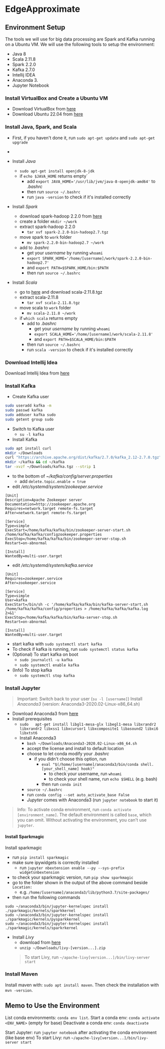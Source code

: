 # EdgeApproximate

## Environment Setup
The tools we will use for big data processing are Spark and Kafka running on a Ubuntu VM. We will use the following tools to setup the environment:
- Java 8
- Scala 2.11.8
- Spark 2.2.0
- Kafka 2.7.0
- Intellij IDEA
- Anaconda 3.
- Jupyter Notebook

### Install VirtualBox and Create a Ubuntu VM

- Download VirtualBox from [here](https://www.virtualbox.org/wiki/Downloads)
- Download Ubuntu 22.04 from [here](https://ubuntu.com/download/desktop)

### Install Java, Spark, and Scala

- First, if you haven't done it, run `sudo apt-get update` and `sudo apt-get upgrade`
- 
- Install *Java*
  - `sudo apt-get install openjdk-8-jdk`
  - if `echo $JAVA_HOME` returns empty`
    - add `export JAVA_HOME='/usr/lib/jvm/java-8-openjdk-amd64'` to *.bashrc*
    - then run `source ~/.bashrc`
    - run `java -version` to check if it's installed correctly

- Install *Spark*
  - download spark-hadoop 2.2.0 from [here](https://archive.apache.org/dist/spark/spark-2.2.0/spark-2.2.0-bin-hadoop2.7.tgz)
  - create a folder `mkdir ~/work`
  - extract spark-hadoop 2.2.0
    - `tar xvf spark-2.2.0-bin-hadoop2.7.tgz`
  - move spark to `work` folder
      - `mv spark-2.2.0-bin-hadoop2.7 ~/work`
  - add to *.bashrc*
    - get your *username* by running `whoami`
    - `export SPARK_HOME='/home/[username]/work/spark-2.2.0-bin-hadoop2.7'`
    - and `export PATH=$SPARK_HOME/bin:$PATH`
    - then run `source ~/.bashrc`

- Install *Scala*
  - go to [here](https://www.scala-lang.org/download/2.11.8.html) and download scala-2.11.8.tgz
  - extract scala-2.11.8
    - `tar xvf scala-2.11.8.tgz`
  - move scala to `work` folder
    - `mv scala-2.11.8 ~/work`
  - if `which scala` returns empty
    - add to *.bashrc*
      - get your *username* by running `whoami`
      - `export SCALA_HOME='/home/[username]/work/scala-2.11.8'`
      - and `export PATH=$SCALA_HOME/bin:$PATH`
    - then run `source ~/.bashrc`
    - run `scala -version` to check if it's installed correctly

### Download Intellij Idea
Download Intellij Idea from [here](https://www.jetbrains.com/idea/download/#section=linux)

### Install Kafka
- Create Kafka user
```Bash
sudo useradd kafka -m
sudo passwd kafka
sudo adduser kafka sudo
sudo getent group sudo
```
- Switch to Kafka user
  - `su -l kafka`
- Install Kafka
```Bash
sudo apt install curl
mkdir ~/Downloads
curl "https://archive.apache.org/dist/kafka/2.7.0/kafka_2.12-2.7.0.tgz" -o ~/Downloads/kafka.tgz
mkdir ~/kafka && cd ~/kafka
tar -xvzf ~/Downloads/kafka.tgz --strip 1  
```
- to the bottom of *~/kafka/config/server.properties*
  - add `delete.topic.enable = true`
- edit */etc/systemd/system/zookeeper.service*
```
[Unit]
Description=Apache Zookeeper server
Documentation=http://zookeeper.apache.org
Requires=network.target remote-fs.target
After=network.target remote-fs.target

[Service]
Type=simple
ExecStart=/home/kafka/kafka/bin/zookeeper-server-start.sh /home/kafka/kafka/configzookeeper.properties
ExecStop=/home/kafka/kafka/bin/zookeeper-server-stop.sh
Restart=on-abnormal

[Install]
WantedBy=multi-user.target
```
- edit */etc/systemd/system/kafka.service*
 ```
[Unit]
Requires=zookeeper.service
After=zookeeper.service

[Service]
Type=simple
User=kafka
ExecStart=/bin/sh -c '/home/kafka/kafka/bin/kafka-server-start.sh /home/kafka/kafka/config/properties > /home/kafka/kafka/kafka.log 2>&1'
ExecStop=/home/kafka/kafka/bin/kafka-server-stop.sh
Restart=on-abnormal

[Install]
WantedBy=multi-user.target
```
- start kafka with `sudo systemctl start kafka`
- To check if kafka is running, run `sudo systemctl status kafka`
- (Optional) To start kafka on boot
  - `sudo journalctl -u kafka`
  - `sudo systemctl enable kafka`
- (Info) To stop kafka
  - `sudo systemctl stop kafka`

### Install Jupyter
> Important: Switch back to your user (`su -l [username]`)
Install *Anaconda3* (version: Anaconda3-2020.02-Linux-x86_64.sh)
- Download Anaconda3 from [here](https://repo.anaconda.com/archive/)
- Install prerequisites
  - `sudo 	apt-get install libgl1-mesa-glx libegl1-mesa libxrandr2 libxrandr2 libxss1 libxcursor1 libxcomposite1 libasound2 libxi6 libxtst6`
  - Install Anaconda3
    - `bash ~/Downloads/Anaconda3-2020.02-Linux-x86_64.sh`
    - accept the license and install to default location
    - choose to let conda modify your *.bashrc*
      - if you didn't choose this option, run
        - `eval "$(/home/[username]/anaconda3/bin/conda shell.[your_shell_name] hook)"`
          - to check your username, run `whoami`
          - to check your shell name, run `echo $SHELL` (e.g. bash)
        - then run `conda init`
    - `source ~/.bashrc`
    - run `conda config --set auto_activate_base False`
    - *Jupyter* comes with Anaconda3 (run `jupyter notebook` to start it)
> Info: To activate conda environment, run `conda activate [environment_name]`.
> The default environment is called `base`, which you can omit.
> Without activating the environment, you can't use `jupyter`.

#### Install Sparkmagic
Install sparkmagic
- run `pip install sparkmagic`
- make sure ipywidgets is correctly installed
  - run `jupyter nbextension enable --py --sys-prefix widgetsnbextension`
- to check your sparkmagic version, run `pip show sparkmagic`
- go to the folder shown in the output of the above command beside `Location:`
  - e.g. `/home/[username]/anaconda3/lib/python3.7/site-packages/`
- then run the following commands 
```
sudo ~/anaconda3/bin/jupyter-kernelspec install ./sparkmagic/kernels/sparkkernel
sudo ~/anaconda3/bin/jupyter-kernelspec install ./sparkmagic/kernels/pysparkkernel
sudo ~/anaconda3/bin/jupyter-kernelspec install ./sparkmagic/kernels/sparkrkernel
```
- Install *Livy*
  - download from [here](https://livy.incubator.apache.org/download/)
  - `unzip ~/Downloads/livy-[version...].zip`
  > To start Livy, run `~/apache-livy[version...]/bin/livy-server start`


### Install Maven
Install maven with: `sudo apt install maven`.
Then check the installation with `mvn -version`.


## Memo to Use the Environment
List conda environments: `conda env list`.
Start a conda env: `conda activate <ENV_NAME>` (empty for base)
Deactivate a conda env: `conda deactivate`

Start Jupyter: run `jupyter notebook` after activating the conda environment (like base env)
To start Livy: run `~/apache-livy[version...]/bin/livy-server start`
